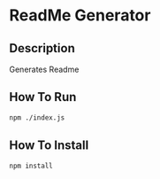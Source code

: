 # ReadMe Generator
## Description
Generates Readme
## How To Run
 ```md
npm ./index.js
```
## How To Install
 ```md
npm install
```
